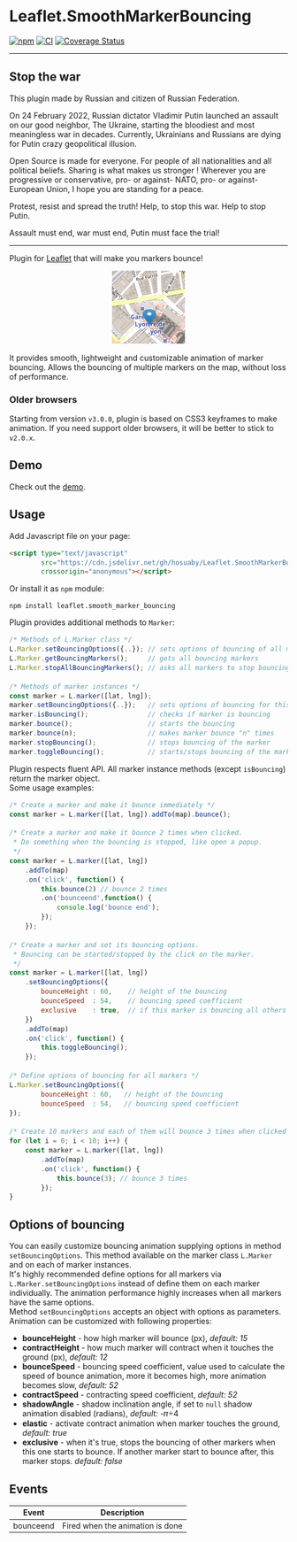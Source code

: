 # Leaflet.SmoothMarkerBouncing 

[![npm](https://img.shields.io/npm/v/leaflet.smooth_marker_bouncing.svg)](http://npm.im/leaflet.smooth_marker_bouncing) 
[![CI](https://github.com/hosuaby/Leaflet.SmoothMarkerBouncing/actions/workflows/ci.yml/badge.svg?branch=master)](https://github.com/hosuaby/Leaflet.SmoothMarkerBouncing/actions/workflows/ci.yml)
[![Coverage Status](https://coveralls.io/repos/github/hosuaby/Leaflet.SmoothMarkerBouncing/badge.svg?branch=master)](https://coveralls.io/github/hosuaby/Leaflet.SmoothMarkerBouncing?branch=master)

<hr />

## Stop the war

This plugin made by Russian and citizen of Russian Federation. 

On 24 February 2022, Russian dictator Vladimir Putin launched an assault on our good neighbor, The Ukraine, starting the bloodiest and most meaningless war in decades. Currently, Ukrainians and Russians are dying for Putin crazy geopolitical illusion.

Open Source is made for everyone. For people of all nationalities and all political beliefs. Sharing is what makes us stronger ! Wherever you are progressive or conservative, pro- or against- NATO, pro- or against- European Union, I hope you are standing for a peace.

Protest, resist and spread the truth! Help, to stop this war. Help to stop Putin.

Assault must end, war must end, Putin must face the trial!

<hr />


Plugin for [Leaflet](http://leafletjs.com/) that will make you markers bounce!

<p align="center">
    <img src="./doc/bouncing_marker.gif"/>
</p>

It provides smooth, lightweight and customizable animation of marker bouncing.
Allows the bouncing of multiple markers on the map, without loss of performance.

### Older browsers

Starting from version `v3.0.0`, plugin is based on CSS3 keyframes to make animation. If you need support older browsers,
it will be better to stick to `v2.0.x`.

## Demo

Check out the [demo](http://hosuaby.github.io/Leaflet.SmoothMarkerBouncing/).

## Usage

Add Javascript file on your page:

```html
<script type="text/javascript"
        src="https://cdn.jsdelivr.net/gh/hosuaby/Leaflet.SmoothMarkerBouncing@v3.0.2/dist/bundle.js"
        crossorigin="anonymous"></script>
```

Or install it as `npm` module:

```shell script
npm install leaflet.smooth_marker_bouncing
```

Plugin provides additional methods to `Marker`:

```javascript
/* Methods of L.Marker class */
L.Marker.setBouncingOptions({..}); // sets options of bouncing of all markers
L.Marker.getBouncingMarkers();     // gets all bouncing markers
L.Marker.stopAllBouncingMarkers(); // asks all markers to stop bouncing

/* Methods of marker instances */
const marker = L.marker([lat, lng]);
marker.setBouncingOptions({..});   // sets options of bouncing for this marker
marker.isBouncing();               // checks if marker is bouncing
marker.bounce();                   // starts the bouncing
marker.bounce(n);                  // makes marker bounce "n" times
marker.stopBouncing();             // stops bouncing of the marker
marker.toggleBouncing();           // starts/stops bouncing of the marker
```

Plugin respects fluent API. All marker instance methods (except `isBouncing`) return the marker object.  
Some usage examples:

```javascript
/* Create a marker and make it bounce immediately */
const marker = L.marker([lat, lng]).addTo(map).bounce();

/* Create a marker and make it bounce 2 times when clicked.
 * Do something when the bouncing is stopped, like open a popup.
 */
const marker = L.marker([lat, lng])
    .addTo(map)
    .on('click', function() {
        this.bounce(2) // bounce 2 times
        .on('bounceend',function() {
            console.log('bounce end');
        }); 
    });

/* Create a marker and set its bouncing options.
 * Bouncing can be started/stopped by the click on the marker.
 */
const marker = L.marker([lat, lng])
    .setBouncingOptions({
        bounceHeight : 60,    // height of the bouncing
        bounceSpeed  : 54,    // bouncing speed coefficient
        exclusive    : true,  // if this marker is bouncing all others must stop
    })
    .addTo(map)
    .on('click', function() {
        this.toggleBouncing();
    });

/* Define options of bouncing for all markers */
L.Marker.setBouncingOptions({
        bounceHeight : 60,   // height of the bouncing
        bounceSpeed  : 54,   // bouncing speed coefficient
});

/* Create 10 markers and each of them will bounce 3 times when clicked */
for (let i = 0; i < 10; i++) {
    const marker = L.marker([lat, lng])
        .addTo(map)
        .on('click', function() {
            this.bounce(3); // bounce 3 times
        });
}
```

## Options of bouncing

You can easily customize bouncing animation supplying options in method `setBouncingOptions`.
This method available on the marker class `L.Marker` and on each of marker instances.  
It's highly recommended define options for all markers via `L.Marker.setBouncingOptions` instead of define them on each 
marker individually.
The animation performance highly increases when all markers have the same options.  
Method `setBouncingOptions` accepts an object with options as parameters.
Animation can be customized with following properties:

- **bounceHeight** - how high marker will bounce (px), *default: 15*
- **contractHeight** - how much marker will contract when it touches the ground (px), *default: 12*
- **bounceSpeed** - bouncing speed coefficient, value used to calculate the speed of bounce animation,
more it becomes high, more animation becomes slow, *default: 52*
- **contractSpeed** - contracting speed coefficient, *default: 52*
- **shadowAngle** - shadow inclination angle, if set to `null` shadow animation disabled (radians), *default:* -𝜋÷4
- **elastic** - activate contract animation when marker touches the ground, *default: true*
- **exclusive** - when it's true, stops the bouncing of other markers when this one starts to bounce.
If another marker start to bounce after, this marker stops. *default: false*

## Events
|Event|Description|
|---|---|
|bounceend|Fired when the animation is done|
